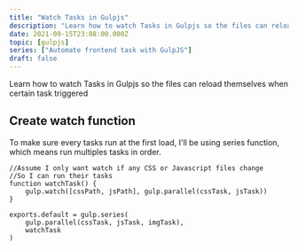 ```yaml
---
title: "Watch Tasks in Gulpjs"
description: "Learn how to watch Tasks in Gulpjs so the files can reload themselves when certain task triggered"
date: 2021-09-15T23:08:00.000Z
topic: [gulpjs]
series: ["Automate frontend task with GulpJS"]
draft: false
---
```

Learn how to watch Tasks in Gulpjs so the files can reload themselves when certain task triggered

## Create watch function
To make sure every tasks run at the first load, I'll be using series function, which means run multiples tasks in order.
```
//Assume I only want watch if any CSS or Javascript files change
//So I can run their tasks
function watchTask() {
    gulp.watch([cssPath, jsPath], gulp.parallel(cssTask, jsTask))
}

exports.default = gulp.series(
    gulp.parallel(cssTask, jsTask, imgTask),
    watchTask
)
```


